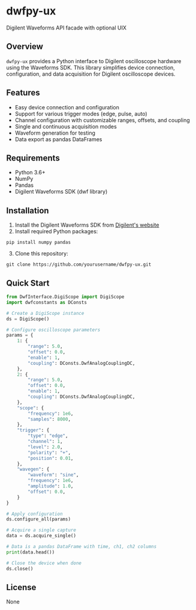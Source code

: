 # dwfpy-ux
Digilent Waveforms API facade with optional UIX

## Overview
`dwfpy-ux` provides a Python interface to Digilent oscilloscope hardware using the Waveforms SDK. This library simplifies device connection, configuration, and data acquisition for Digilent oscilloscope devices.

## Features
- Easy device connection and configuration
- Support for various trigger modes (edge, pulse, auto)
- Channel configuration with customizable ranges, offsets, and coupling
- Single and continuous acquisition modes
- Waveform generation for testing
- Data export as pandas DataFrames

## Requirements
- Python 3.6+
- NumPy
- Pandas
- Digilent Waveforms SDK (dwf library)

## Installation
1. Install the Digilent Waveforms SDK from [Digilent's website](https://digilent.com/reference/software/waveforms/waveforms-3/start)
2. Install required Python packages:
```
pip install numpy pandas
```
3. Clone this repository:
```
git clone https://github.com/yourusername/dwfpy-ux.git
```

## Quick Start
```python
from DwfInterface.DigiScope import DigiScope
import dwfconstants as DConsts

# Create a DigiScope instance
ds = DigiScope()

# Configure oscilloscope parameters
params = {
    1: {    
        "range": 5.0,
        "offset": 0.0,
        "enable": 1,
        "coupling": DConsts.DwfAnalogCouplingDC,
    },
    2: {
        "range": 5.0,
        "offset": 0.0,
        "enable": 1,
        "coupling": DConsts.DwfAnalogCouplingDC,
    },
    "scope": {
        "frequency": 1e6,
        "samples": 8000,
    },
    "trigger": {
        "type": "edge",
        "channel": 1,
        "level": 2.0,
        "polarity": "+",
        "position": 0.01,
    },
    "wavegen": {
        "waveform": "sine",
        "frequency": 1e6,
        "amplitude": 1.0,
        "offset": 0.0,
    }
}

# Apply configuration
ds.configure_all(params)

# Acquire a single capture
data = ds.acquire_single()

# Data is a pandas DataFrame with time, ch1, ch2 columns
print(data.head())

# Close the device when done
ds.close()
```

## License
None
